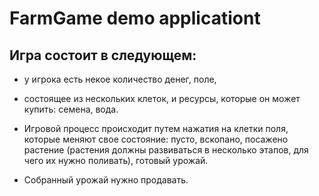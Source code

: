 # FarmGame demo applicationt


## Игра состоит в следующем: 
- у игрока есть некое количество денег, поле, 
- состоящее из нескольких клеток, и ресурсы, которые он может купить: семена, вода. 

- Игровой процесс происходит путем нажатия на клетки поля, которые меняют свое состояние: пусто, вскопано, посажено растение 
(растения должны развиваться в несколько этапов, для чего их нужно поливать), готовый урожай.

- Собранный урожай нужно продавать.
